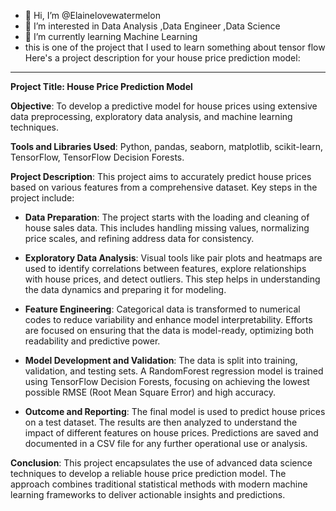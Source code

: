- 👋 Hi, I’m @Elainelovewatermelon
- 👀 I’m interested in Data Analysis ,Data Engineer ,Data Science 
- 🌱 I’m currently learning Machine Learning
- this is one of the project that I used to learn something about tensor flow
Here's a project description for your house price prediction model:

---

**Project Title: House Price Prediction Model**

**Objective**: To develop a predictive model for house prices using extensive data preprocessing, exploratory data analysis, and machine learning techniques.

**Tools and Libraries Used**: Python, pandas, seaborn, matplotlib, scikit-learn, TensorFlow, TensorFlow Decision Forests.

**Project Description**:
This project aims to accurately predict house prices based on various features from a comprehensive dataset. Key steps in the project include:

- **Data Preparation**: The project starts with the loading and cleaning of house sales data. This includes handling missing values, normalizing price scales, and refining address data for consistency.

- **Exploratory Data Analysis**: Visual tools like pair plots and heatmaps are used to identify correlations between features, explore relationships with house prices, and detect outliers. This step helps in understanding the data dynamics and preparing it for modeling.

- **Feature Engineering**: Categorical data is transformed to numerical codes to reduce variability and enhance model interpretability. Efforts are focused on ensuring that the data is model-ready, optimizing both readability and predictive power.

- **Model Development and Validation**: The data is split into training, validation, and testing sets. A RandomForest regression model is trained using TensorFlow Decision Forests, focusing on achieving the lowest possible RMSE (Root Mean Square Error) and high accuracy.

- **Outcome and Reporting**: The final model is used to predict house prices on a test dataset. The results are then analyzed to understand the impact of different features on house prices. Predictions are saved and documented in a CSV file for any further operational use or analysis.

**Conclusion**: This project encapsulates the use of advanced data science techniques to develop a reliable house price prediction model. The approach combines traditional statistical methods with modern machine learning frameworks to deliver actionable insights and predictions.


<!---
Elainelovewatermelon/Elainelovewatermelon is a ✨ special ✨ repository because its `README.md` (this file) appears on your GitHub profile.
You can click the Preview link to take a look at your changes.
--->
